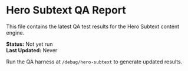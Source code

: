 # Hero Subtext QA Report

This file contains the latest QA test results for the Hero Subtext content engine.

**Status:** Not yet run  
**Last Updated:** Never  

Run the QA harness at `/debug/hero-subtext` to generate updated results.